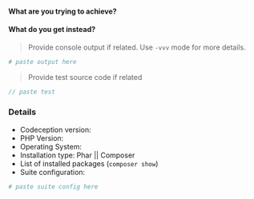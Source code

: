#### What are you trying to achieve?

#### What do you get instead?

> Provide console output if related. Use `-vvv` mode for more details.

```bash
# paste output here
```
> Provide test source code if related

```php
// paste test
```
### Details

* Codeception version: 
* PHP Version:
* Operating System:
* Installation type: Phar || Composer
* List of installed packages (`composer show`)
* Suite configuration:

```yml
# paste suite config here
```
